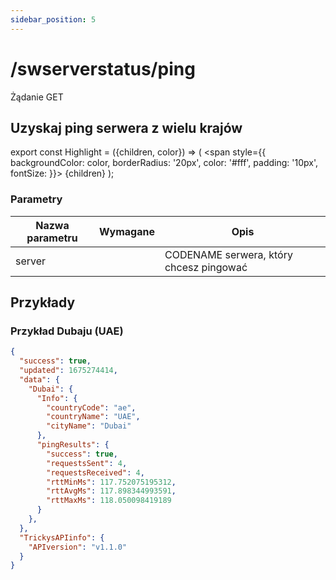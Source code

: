 ```yaml
---
sidebar_position: 5
---
```


# /swserverstatus/ping

<Highlight color="#25c2a0">Żądanie GET</Highlight>


## Uzyskaj ping serwera z wielu krajów

export const Highlight = ({children, color}) => ( <span style={{ backgroundColor: color, borderRadius: '20px', color: '#fff', padding: '10px', fontSize: }}>
    {children}
  </span> );

### Parametry

| Nazwa parametru |         Wymagane          | Opis                                    |
| --------------- |:-------------------------:| --------------------------------------- |
| server          | <i class="fas fa-fw fa-check-circle text-success"></i> | CODENAME serwera, który chcesz pingować |

## Przykłady
### Przykład Dubaju (UAE)
```json
{
  "success": true,
  "updated": 1675274414,
  "data": {
    "Dubai": {
      "Info": {
        "countryCode": "ae",
        "countryName": "UAE",
        "cityName": "Dubai"
      },
      "pingResults": {
        "success": true,
        "requestsSent": 4,
        "requestsReceived": 4,
        "rttMinMs": 117.752075195312,
        "rttAvgMs": 117.898344993591,
        "rttMaxMs": 118.050098419189
      }
    },
  },
  "TrickysAPIinfo": {
    "APIversion": "v1.1.0"
  }
}
```